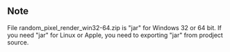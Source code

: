 ## Note
File random_pixel_render_win32-64.zip is "jar" for Windows 32 or 64 bit. If you need "jar" for Linux or Apple, you need to exporting "jar" from prodject source.

